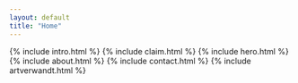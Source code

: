 ```yaml
---
layout: default
title: "Home"
---
```


<!--<div class="background"></div>-->
<div class="background-slideshow">
  <div class="bg-image" style="background-image: url('/assets/images/schervin_altmann1.jpg')"></div>
  <div class="bg-image" style="background-image: url('/assets/images/schervin_altmann2.jpg')"></div>
  <div class="bg-image" style="background-image: url('/assets/images/schervin_altmann3.jpg')"></div>
  <div class="bg-image" style="background-image: url('/assets/images/schervin_altmann4.jpg')"></div>
</div>


{% include intro.html %}
{% include claim.html %}
{% include hero.html %}
{% include about.html %}
{% include contact.html %}
{% include artverwandt.html %}

<!--
<div class="hero">
  <h2>Das nächste Lieblingsfoto!</h2>
</div>
-->

